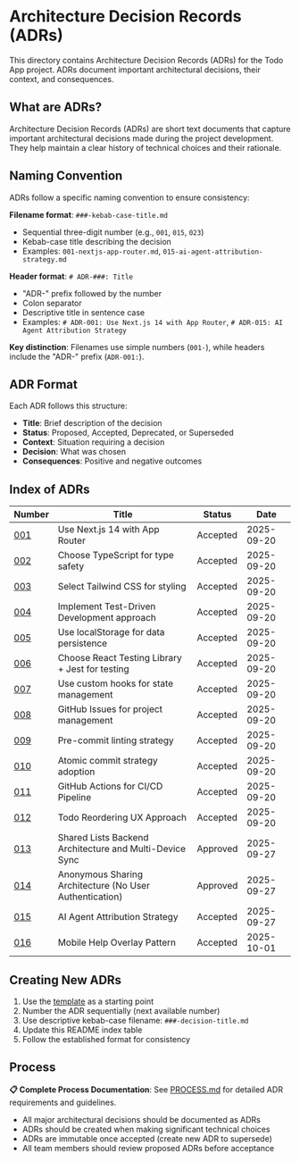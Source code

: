 # Architecture Decision Records (ADRs)

This directory contains Architecture Decision Records (ADRs) for the Todo App project.
ADRs document important architectural decisions, their context, and consequences.

## What are ADRs?

Architecture Decision Records (ADRs) are short text documents that capture important architectural
decisions made during the project development. They help maintain a clear history of technical choices
and their rationale.

## Naming Convention

ADRs follow a specific naming convention to ensure consistency:

**Filename format**: `###-kebab-case-title.md`

- Sequential three-digit number (e.g., `001`, `015`, `023`)
- Kebab-case title describing the decision
- Examples: `001-nextjs-app-router.md`, `015-ai-agent-attribution-strategy.md`

**Header format**: `# ADR-###: Title`

- "ADR-" prefix followed by the number
- Colon separator
- Descriptive title in sentence case
- Examples: `# ADR-001: Use Next.js 14 with App Router`, `# ADR-015: AI Agent Attribution Strategy`

**Key distinction**: Filenames use simple numbers (`001-`), while headers include the "ADR-" prefix (`ADR-001:`).

## ADR Format

Each ADR follows this structure:

- **Title**: Brief description of the decision
- **Status**: Proposed, Accepted, Deprecated, or Superseded
- **Context**: Situation requiring a decision
- **Decision**: What was chosen
- **Consequences**: Positive and negative outcomes

## Index of ADRs

| Number                                          | Title                                                   | Status   | Date       |
| ----------------------------------------------- | ------------------------------------------------------- | -------- | ---------- |
| [001](001-nextjs-app-router.md)                 | Use Next.js 14 with App Router                          | Accepted | 2025-09-20 |
| [002](002-typescript-adoption.md)               | Choose TypeScript for type safety                       | Accepted | 2025-09-20 |
| [003](003-tailwind-css-styling.md)              | Select Tailwind CSS for styling                         | Accepted | 2025-09-20 |
| [004](004-test-driven-development.md)           | Implement Test-Driven Development approach              | Accepted | 2025-09-20 |
| [005](005-localstorage-persistence.md)          | Use localStorage for data persistence                   | Accepted | 2025-09-20 |
| [006](006-testing-framework-choice.md)          | Choose React Testing Library + Jest for testing         | Accepted | 2025-09-20 |
| [007](007-state-management-approach.md)         | Use custom hooks for state management                   | Accepted | 2025-09-20 |
| [008](008-github-issues-workflow.md)            | GitHub Issues for project management                    | Accepted | 2025-09-20 |
| [009](009-pre-commit-linting-strategy.md)       | Pre-commit linting strategy                             | Accepted | 2025-09-20 |
| [010](010-atomic-commit-strategy.md)            | Atomic commit strategy adoption                         | Accepted | 2025-09-20 |
| [011](011-github-actions-ci-cd.md)              | GitHub Actions for CI/CD Pipeline                       | Accepted | 2025-09-20 |
| [012](012-todo-reordering-ux-approach.md)       | Todo Reordering UX Approach                             | Accepted | 2025-09-20 |
| [013](013-shared-lists-backend-architecture.md) | Shared Lists Backend Architecture and Multi-Device Sync | Approved | 2025-09-27 |
| [014](014-anonymous-sharing-architecture.md)    | Anonymous Sharing Architecture (No User Authentication) | Approved | 2025-09-27 |
| [015](015-ai-agent-attribution-strategy.md)     | AI Agent Attribution Strategy                           | Accepted | 2025-09-27 |
| [016](016-mobile-help-overlay-pattern.md)       | Mobile Help Overlay Pattern                             | Accepted | 2025-10-01 |

## Creating New ADRs

1. Use the [template](template.md) as a starting point
2. Number the ADR sequentially (next available number)
3. Use descriptive kebab-case filename: `###-decision-title.md`
4. Update this README index table
5. Follow the established format for consistency

## Process

**📋 Complete Process Documentation**: See [PROCESS.md](PROCESS.md) for detailed ADR requirements and guidelines.

- All major architectural decisions should be documented as ADRs
- ADRs should be created when making significant technical choices
- ADRs are immutable once accepted (create new ADR to supersede)
- All team members should review proposed ADRs before acceptance
